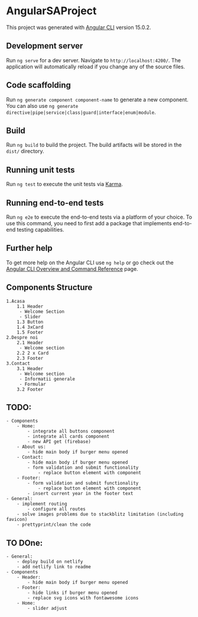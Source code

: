 # AngularSAProject

This project was generated with [Angular CLI](https://github.com/angular/angular-cli) version 15.0.2.

## Development server

Run `ng serve` for a dev server. Navigate to `http://localhost:4200/`. The application will automatically reload if you change any of the source files.

## Code scaffolding

Run `ng generate component component-name` to generate a new component. You can also use `ng generate directive|pipe|service|class|guard|interface|enum|module`.

## Build

Run `ng build` to build the project. The build artifacts will be stored in the `dist/` directory.

## Running unit tests

Run `ng test` to execute the unit tests via [Karma](https://karma-runner.github.io).

## Running end-to-end tests

Run `ng e2e` to execute the end-to-end tests via a platform of your choice. To use this command, you need to first add a package that implements end-to-end testing capabilities.

## Further help

To get more help on the Angular CLI use `ng help` or go check out the [Angular CLI Overview and Command Reference](https://angular.io/cli) page.


## Components Structure
	1.Acasa
		1.1 Header
		 - Welcome Section
		 - Slider
		1.3 Button
		1.4 3xCard
		1.5 Footer
	2.Despre noi
		2.1 Header
		 - Welcome section
		2.2 2 x Card
		2.3 Footer
	3.Contact
		3.1 Header
		 - Welcome section
		 - Informatii generale
		 - Formular
		3.2 Footer
		
## TODO:
	- Components
		- Home:
			- integrate all buttons component
			- integrate all cards component
			- new API get (firebase)
		- About us:
			- hide main body if burger menu opened
		- Contact:
			- hide main body if burger menu opened
			- form validation and submit functionality
				- replace button element with component
		- Footer:
			- form validation and submit functionality
				- replace button element with component
			- insert current year in the footer text
	- General:			
		- implement routing
			- configure all routes
 		- solve images problems due to stackblitz limitation (including favicon)
		- prettyprint/clean the code

## TO DOne:
	- General:
		- deploy build on netlify
		- add netlify link to readme
	- Components
		- Header:
			- hide main body if burger menu opened
		- Footer:
			- hide links if burger menu opened
			- replace svg icons with fontawesome icons
		- Home:
			- slider adjust
